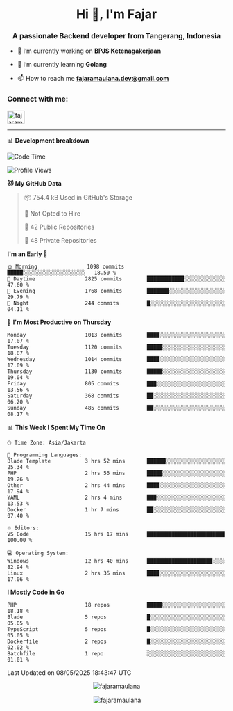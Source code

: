 <h1 align="center">Hi 👋, I'm Fajar</h1>
<h3 align="center">A passionate Backend developer from Tangerang, Indonesia</h3>

<!-- <p align="left"> <img src="https://komarev.com/ghpvc/?username=fajaramaulana&label=Profile%20views&color=0e75b6&style=flat" alt="fajaramaulana" /> </p> -->

- 🔭 I’m currently working on **BPJS Ketenagakerjaan**

- 🌱 I’m currently learning **Golang**

- 📫 How to reach me **fajaramaulana.dev@gmail.com**

<h3 align="left">Connect with me:</h3>
<p align="left">
<a href="https://linkedin.com/in/fajar-agus-maulana-73533a180/" target="blank"><img align="center" src="https://raw.githubusercontent.com/rahuldkjain/github-profile-readme-generator/master/src/images/icons/Social/linked-in-alt.svg" alt="fajaramaulana" height="30" width="40" /></a>
</p>

-------

📊 **Development breakdown**
<!--START_SECTION:waka-->
![Code Time](http://img.shields.io/badge/Code%20Time-2%2C942%20hrs%202%20mins-blue)

![Profile Views](http://img.shields.io/badge/Profile%20Views-0-blue)

**🐱 My GitHub Data** 

> 📦 754.4 kB Used in GitHub's Storage 
 > 
> 🚫 Not Opted to Hire
 > 
> 📜 42 Public Repositories 
 > 
> 🔑 48 Private Repositories 
 > 
**I'm an Early 🐤** 

```text
🌞 Morning                1098 commits        █████░░░░░░░░░░░░░░░░░░░░   18.50 % 
🌆 Daytime                2825 commits        ████████████░░░░░░░░░░░░░   47.60 % 
🌃 Evening                1768 commits        ███████░░░░░░░░░░░░░░░░░░   29.79 % 
🌙 Night                  244 commits         █░░░░░░░░░░░░░░░░░░░░░░░░   04.11 % 
```
📅 **I'm Most Productive on Thursday** 

```text
Monday                   1013 commits        ████░░░░░░░░░░░░░░░░░░░░░   17.07 % 
Tuesday                  1120 commits        █████░░░░░░░░░░░░░░░░░░░░   18.87 % 
Wednesday                1014 commits        ████░░░░░░░░░░░░░░░░░░░░░   17.09 % 
Thursday                 1130 commits        █████░░░░░░░░░░░░░░░░░░░░   19.04 % 
Friday                   805 commits         ███░░░░░░░░░░░░░░░░░░░░░░   13.56 % 
Saturday                 368 commits         ██░░░░░░░░░░░░░░░░░░░░░░░   06.20 % 
Sunday                   485 commits         ██░░░░░░░░░░░░░░░░░░░░░░░   08.17 % 
```


📊 **This Week I Spent My Time On** 

```text
🕑︎ Time Zone: Asia/Jakarta

💬 Programming Languages: 
Blade Template           3 hrs 52 mins       ██████░░░░░░░░░░░░░░░░░░░   25.34 % 
PHP                      2 hrs 56 mins       █████░░░░░░░░░░░░░░░░░░░░   19.26 % 
Other                    2 hrs 44 mins       ████░░░░░░░░░░░░░░░░░░░░░   17.94 % 
YAML                     2 hrs 4 mins        ███░░░░░░░░░░░░░░░░░░░░░░   13.53 % 
Docker                   1 hr 7 mins         ██░░░░░░░░░░░░░░░░░░░░░░░   07.40 % 

🔥 Editors: 
VS Code                  15 hrs 17 mins      █████████████████████████   100.00 % 

💻 Operating System: 
Windows                  12 hrs 40 mins      █████████████████████░░░░   82.94 % 
Linux                    2 hrs 36 mins       ████░░░░░░░░░░░░░░░░░░░░░   17.06 % 
```

**I Mostly Code in Go** 

```text
PHP                      18 repos            █████░░░░░░░░░░░░░░░░░░░░   18.18 % 
Blade                    5 repos             █░░░░░░░░░░░░░░░░░░░░░░░░   05.05 % 
TypeScript               5 repos             █░░░░░░░░░░░░░░░░░░░░░░░░   05.05 % 
Dockerfile               2 repos             █░░░░░░░░░░░░░░░░░░░░░░░░   02.02 % 
Batchfile                1 repo              ░░░░░░░░░░░░░░░░░░░░░░░░░   01.01 % 
```




 Last Updated on 08/05/2025 18:43:47 UTC
<!--END_SECTION:waka-->
<p align="center"><img align="center" src="https://github-readme-stats.vercel.app/api/top-langs?username=fajaramaulana&show_icons=true&locale=en&layout=compact" alt="fajaramaulana" /></p>

<p align="center">&nbsp;<img align="center" src="https://github-readme-stats.vercel.app/api?username=fajaramaulana&show_icons=true&locale=en" alt="fajaramaulana" /></p>
